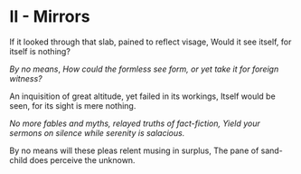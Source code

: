 # II - Mirrors
If it looked through that slab, pained to reflect visage,
Would it see itself, for itself is nothing?

*By no means*,
*How could the formless see form, or yet take it for foreign witness?*

An inquisition of great altitude, yet failed in its workings,
Itself would be seen, for its sight is mere nothing.

*No more fables and myths, relayed truths of fact-fiction,
Yield your sermons on silence while serenity is salacious.*

By no means will these pleas relent musing in surplus,
The pane of sand-child does perceive the unknown.